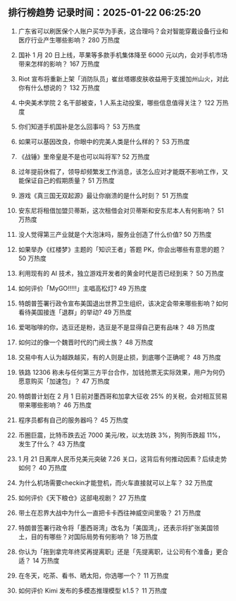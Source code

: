 
## 排行榜趋势 记录时间：2025-01-22 06:25:20
  
  1. 广东省可以刷医保个人账户买华为手表，这合理吗？会对智能穿戴设备行业和医疗行业产生哪些影响？ 280 万热度
    
  2. 国补 1 月 20 日上线，苹果等多款手机集体降至 6000 元以内，会对手机市场带来怎样的影响？ 167 万热度
    
  3. Riot 宣布将重新上架「消防队员」崔丝塔娜皮肤收益用于支援加州山火，对此你有什么想说的？ 132 万热度
    
  4. 中央美术学院 2 名干部被查，1 人系主动投案，哪些信息值得关注？ 122 万热度
    
  5. 你们知道手机国补是怎么回事吗？ 53 万热度
    
  6. 如果可以基因改良，你眼中的完美人类是什么样的？ 53 万热度
    
  7. 《战锤》里帝皇是不是也可以叫将军? 52 万热度
    
  8. 过年提前休假了，领导却频繁发工作消息，该怎么应对才能既不影响工作，又能保证自己的假期质量？ 51 万热度
    
  9. 游戏《真三国无双起源》最让你崩溃的是什么时刻？ 51 万热度
    
  10. 安东尼将租借加盟贝蒂斯，这次租借会对贝蒂斯和安东尼本人有何影响？ 51 万热度
    
  11. 没人觉得第三产业就是个大泡沫吗，服务业创造了什么价值? 50 万热度
    
  12. 如果举办《红楼梦》主题的「知识王者」答题 PK，你会出哪些有意思的题？ 50 万热度
    
  13. 利用现有的 AI 技术，独立游戏开发者的黄金时代是否已经到来？ 50 万热度
    
  14. 如何评价「MyGO!!!!!」主唱高松灯? 49 万热度
    
  15. 特朗普签署行政令宣布美国退出世界卫生组织，该决定会带来哪些影响？如何看待美国接连「退群」的举动? 49 万热度
    
  16. 爱喝咖啡的你，选豆还是粉，选豆是不是显得自己更有品味？ 48 万热度
    
  17. 如何过的像一个魏晋时代的门阀士族？ 48 万热度
    
  18. 交易中有人认为越跌越买，有的人则是止损，到底哪个正确呢？ 48 万热度
    
  19. 铁路 12306 称未与任何第三方平台合作，加钱抢票无实际效果，用户为何仍愿意购买「加速包」？ 47 万热度
    
  20. 特朗普计划在 2 月 1 日前对墨西哥和加拿大征收 25% 的关税，会对相互贸易带来哪些影响？ 46 万热度
    
  21. 程序员都有自己的服务器吗？ 45 万热度
    
  22. 币圈巨震，比特币跌去近 7000 美元/枚，以太坊跌 3%，狗狗币跌超 11%，发生了什么？ 43 万热度
    
  23. 1 月 21 日离岸人民币兑美元突破 7.26 关口，这背后有何推动因素？后续走势如何？ 40 万热度
    
  24. 为什么机场需要checkin才能登机，而火车直接就可以上车？ 32 万热度
    
  25. 如何评价《天下粮仓》这部电视剧？ 27 万热度
    
  26. 带土在忍界大战中为什么一直把卡卡西往神威空间里吸？ 21 万热度
    
  27. 特朗普签署行政令将「墨西哥湾」改名为「美国湾」，还表示将扩张美国领土，目的有哪些？对国际局势有何影响？ 18 万热度
    
  28. 你认为「拖到拿完年终奖再提离职」还是「先提离职，让公司有个准备」更合适？ 14 万热度
    
  29. 在冬天，吃茶、看书、晒太阳，你选哪一个？ 11 万热度
    
  30. 如何评价 Kimi 发布的多模态推理模型 k1.5？ 11 万热度
    